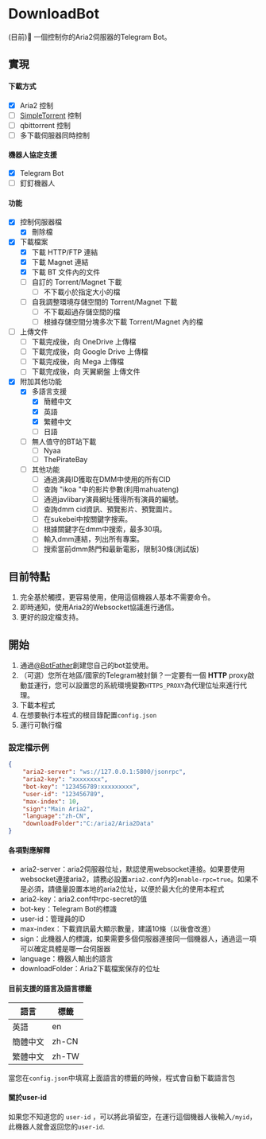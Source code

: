 # DownloadBot


(目前)🤖 一個控制你的Aria2伺服器的Telegram Bot。

## 實現

#### 下載方式
- [x] Aria2 控制
- [ ] [SimpleTorrent](https://github.com/boypt/simple-torrent) 控制
- [ ] qbittorrent 控制
- [ ] 多下載伺服器同時控制

#### 機器人協定支援
- [x] Telegram Bot
- [ ] 釘釘機器人

#### 功能
- [x] 控制伺服器檔
  - [x] 刪除檔
- [x] 下載檔案
  - [x] 下載 HTTP/FTP 連結
  - [x] 下載 Magnet 連結
  - [x] 下載 BT 文件內的文件
  - [ ] 自訂的 Torrent/Magnet 下載
    - [ ] 不下載小於指定大小的檔
  - [ ] 自我調整環境存儲空間的 Torrent/Magnet 下載
    - [ ] 不下載超過存儲空間的檔
    - [ ] 根據存儲空間分塊多次下載 Torrent/Magnet 內的檔
- [ ] 上傳文件
  - [ ] 下載完成後，向 OneDrive 上傳檔
  - [ ] 下載完成後，向 Google Drive 上傳檔
  - [ ] 下載完成後，向 Mega 上傳檔
  - [ ] 下載完成後，向 天翼網盤 上傳文件
- [x] 附加其他功能
  - [x] 多語言支援
    - [x] 簡體中文
    - [x] 英語
    - [x] 繁體中文
    - [ ] 日語
  - [ ] 無人值守的BT站下載
    - [ ] Nyaa
    - [ ] ThePirateBay
  - [ ] 其他功能
    - [ ] 通過演員ID獲取在DMM中使用的所有CID
    - [ ] 查詢 "ikoa "中的影片參數(利用mahuateng)
    - [ ] 通過javlibary演員網址獲得所有演員的編號。
    - [ ] 查詢dmm cid資訊、預覽影片、預覽圖片。
    - [ ] 在sukebei中按關鍵字搜索。
    - [ ] 根據關鍵字在dmm中搜索，最多30項。
    - [ ] 輸入dmm連結，列出所有專案。
    - [ ] 搜索當前dmm熱門和最新電影，限制30條(測試版)

## 目前特點
1. 完全基於觸摸，更容易使用，使用這個機器人基本不需要命令。
2. 即時通知，使用Aria2的Websocket協議進行通信。
3. 更好的設定檔支持。

## 開始

1. 通過[@BotFather](https://telegram.me/botfather)創建您自己的bot並使用。
2. （可選）您所在地區/國家的Telegram被封鎖？一定要有一個 **HTTP** proxy啟動並運行，您可以設置您的系統環境變數`HTTPS_PROXY`為代理位址來進行代理。
3. 下載本程式
4. 在想要執行本程式的根目錄配置`config.json`
5. 運行可執行檔

### 設定檔示例

```json
{
    "aria2-server": "ws://127.0.0.1:5800/jsonrpc",
    "aria2-key": "xxxxxxxx",
    "bot-key": "123456789:xxxxxxxxx",
    "user-id": "123456789",
    "max-index": 10,
    "sign":"Main Aria2",
    "language":"zh-CN",
    "downloadFolder":"C:/aria2/Aria2Data"
}
```
#### 各項對應解釋
* aria2-server：aria2伺服器位址，默認使用websocket連接。如果要使用websocket連接aria2，請務必設置`aria2.conf`內的`enable-rpc=true`。如果不是必須，請儘量設置本地的aria2位址，以便於最大化的使用本程式
* aria2-key：aria2.conf中rpc-secret的值
* bot-key：Telegram Bot的標識
* user-id：管理員的ID
* max-index：下載資訊最大顯示數量，建議10條（以後會改進）
* sign：此機器人的標識，如果需要多個伺服器連接同一個機器人，通過這一項可以確定具體是哪一台伺服器
* language：機器人輸出的語言
* downloadFolder：Aria2下載檔案保存的位址

#### 目前支援的語言及語言標籤
| 語言     | 標籤  |
|----------|-------|
| 英語     | en    |
| 簡體中文 | zh-CN |
| 繁體中文 | zh-TW |

當您在`config.json`中填寫上面語言的標籤的時候，程式會自動下載語言包

#### 關於user-id
如果您不知道您的 `user-id` ，可以將此項留空，在運行這個機器人後輸入`/myid`，此機器人就會返回您的`user-id`.


